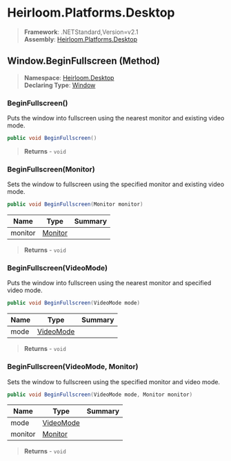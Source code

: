 # Heirloom.Platforms.Desktop

> **Framework**: .NETStandard,Version=v2.1  
> **Assembly**: [Heirloom.Platforms.Desktop][0]

## Window.BeginFullscreen (Method)

> **Namespace**: [Heirloom.Desktop][0]  
> **Declaring Type**: [Window][1]

### BeginFullscreen()

Puts the window into fullscreen using the nearest monitor and existing video mode.

```cs
public void BeginFullscreen()
```

> **Returns** - `void`

### BeginFullscreen(Monitor)

Sets the window to fullscreen using the specified monitor and existing video mode.

```cs
public void BeginFullscreen(Monitor monitor)
```

| Name    | Type         | Summary |
|---------|--------------|---------|
| monitor | [Monitor][2] |         |

> **Returns** - `void`

### BeginFullscreen(VideoMode)

Puts the window into fullscreen using the nearest monitor and specified video mode.

```cs
public void BeginFullscreen(VideoMode mode)
```

| Name | Type           | Summary |
|------|----------------|---------|
| mode | [VideoMode][3] |         |

> **Returns** - `void`

### BeginFullscreen(VideoMode, Monitor)

Sets the window to fullscreen using the specified monitor and video mode.

```cs
public void BeginFullscreen(VideoMode mode, Monitor monitor)
```

| Name    | Type           | Summary |
|---------|----------------|---------|
| mode    | [VideoMode][3] |         |
| monitor | [Monitor][2]   |         |

> **Returns** - `void`

[0]: ../../../Heirloom.Platforms.Desktop.md
[1]: ../Window.md
[2]: ../Monitor.md
[3]: ../VideoMode.md
